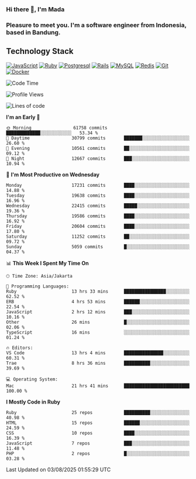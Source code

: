 ### Hi there 👋, I'm Mada
### Pleasure to meet you. I'm a software engineer from Indonesia, based in Bandung.

## Technology Stack

[![JavaScript](https://img.shields.io/badge/-JavaScript-%23F7DF1C?style=flat-square&logo=javascript&logoColor=000000&labelColor=%23F7DF1C&color=%23FFCE5A)](https://www.javascript.com/)
[![Ruby](https://img.shields.io/badge/Ruby-CC342D?style=flat-square&logo=ruby&logoColor=white)](https://www.ruby-lang.org/en/)
[![Postgresql](https://img.shields.io/badge/PostgreSQL-316192?style=flat-square&logo=postgresql&logoColor=ffffff)](https://www.postgresql.org/)
[![Rails](https://img.shields.io/badge/Ruby_on_Rails-CC0000?style=flat-square&logo=ruby-on-rails&logoColor=white)](https://rubyonrails.org/)
[![MySQL](https://img.shields.io/badge/-MySQL-4479A1?style=flat-square&logo=MySQL&logoColor=ffffff)](https://www.mysql.com/)
[![Redis](https://img.shields.io/badge/-Redis-DC382D?style=flat-square&logo=Redis&logoColor=ffffff)](https://redis.io/)
[![Git](https://img.shields.io/badge/-Git-%23F05032?style=flat-square&logo=git&logoColor=%23ffffff)](https://git-scm.com/)
[![Docker](https://img.shields.io/badge/-Docker-2496ED?style=flat-square&logo=docker&logoColor=ffffff)](https://www.docker.com/)
<!--
**madaarya/madaarya** is a ✨ _special_ ✨ repository because its `README.md` (this file) appears on your GitHub profile.

Here are some ideas to get you started:

- 🔭 I’m currently working on ...
- 🌱 I’m currently learning ...
- 👯 I’m looking to collaborate on ...
- 🤔 I’m looking for help with ...
- 💬 Ask me about ...
- 📫 How to reach me: ...
- 😄 Pronouns: ...
- ⚡ Fun fact: ...
-->
<!--START_SECTION:waka-->
![Code Time](http://img.shields.io/badge/Code%20Time-7%2C546%20hrs%2027%20mins-blue)

![Profile Views](http://img.shields.io/badge/Profile%20Views-0-blue)

![Lines of code](https://img.shields.io/badge/From%20Hello%20World%20I%27ve%20Written-52.8%20million%20lines%20of%20code-blue)

**I'm an Early 🐤** 

```text
🌞 Morning                61758 commits       █████████████░░░░░░░░░░░░   53.34 % 
🌆 Daytime                30799 commits       ███████░░░░░░░░░░░░░░░░░░   26.60 % 
🌃 Evening                10561 commits       ██░░░░░░░░░░░░░░░░░░░░░░░   09.12 % 
🌙 Night                  12667 commits       ███░░░░░░░░░░░░░░░░░░░░░░   10.94 % 
```
📅 **I'm Most Productive on Wednesday** 

```text
Monday                   17231 commits       ████░░░░░░░░░░░░░░░░░░░░░   14.88 % 
Tuesday                  19638 commits       ████░░░░░░░░░░░░░░░░░░░░░   16.96 % 
Wednesday                22415 commits       █████░░░░░░░░░░░░░░░░░░░░   19.36 % 
Thursday                 19586 commits       ████░░░░░░░░░░░░░░░░░░░░░   16.92 % 
Friday                   20604 commits       ████░░░░░░░░░░░░░░░░░░░░░   17.80 % 
Saturday                 11252 commits       ██░░░░░░░░░░░░░░░░░░░░░░░   09.72 % 
Sunday                   5059 commits        █░░░░░░░░░░░░░░░░░░░░░░░░   04.37 % 
```


📊 **This Week I Spent My Time On** 

```text
🕑︎ Time Zone: Asia/Jakarta

💬 Programming Languages: 
Ruby                     13 hrs 33 mins      ████████████████░░░░░░░░░   62.52 % 
ERB                      4 hrs 53 mins       ██████░░░░░░░░░░░░░░░░░░░   22.54 % 
JavaScript               2 hrs 12 mins       ███░░░░░░░░░░░░░░░░░░░░░░   10.16 % 
Other                    26 mins             █░░░░░░░░░░░░░░░░░░░░░░░░   02.06 % 
TypeScript               16 mins             ░░░░░░░░░░░░░░░░░░░░░░░░░   01.24 % 

🔥 Editors: 
VS Code                  13 hrs 4 mins       ███████████████░░░░░░░░░░   60.31 % 
Trae                     8 hrs 36 mins       ██████████░░░░░░░░░░░░░░░   39.69 % 

💻 Operating System: 
Mac                      21 hrs 41 mins      █████████████████████████   100.00 % 
```

**I Mostly Code in Ruby** 

```text
Ruby                     25 repos            ██████████░░░░░░░░░░░░░░░   40.98 % 
HTML                     15 repos            ██████░░░░░░░░░░░░░░░░░░░   24.59 % 
CSS                      10 repos            ████░░░░░░░░░░░░░░░░░░░░░   16.39 % 
JavaScript               7 repos             ███░░░░░░░░░░░░░░░░░░░░░░   11.48 % 
PHP                      2 repos             █░░░░░░░░░░░░░░░░░░░░░░░░   03.28 % 
```




 Last Updated on 03/08/2025 01:55:29 UTC
<!--END_SECTION:waka-->
